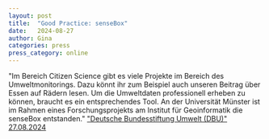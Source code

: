 ```yaml
---
layout: post
title:  "Good Practice: senseBox"
date:   2024-08-27
author: Gina
categories: press
press_category: online
---
```

"Im Bereich Citizen Science gibt es viele Projekte im Bereich des Umweltmonitorings. Dazu könnt ihr zum Beispiel auch unseren Beitrag über Essen auf Rädern lesen. Um die Umweltdaten professionell erheben zu können, braucht es ein entsprechendes Tool. An der Universität Münster ist im Rahmen eines Forschungsprojekts am Institut für Geoinformatik die senseBox entstanden."
<a href="https://www.dbu.de/nd-blog/good-practice-sensebox/" target="_blank">"Deutsche Bundesstiftung Umwelt (DBU)" 27.08.2024</a>
